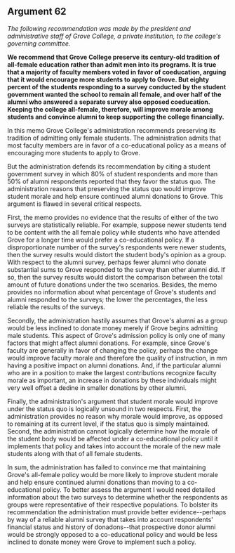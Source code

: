 
Argument 62
---------------------------

*The following recommendation was made by the president and administrative staff of Grove
College, a private institution, to the college's governing committee.*

**We recommend that Grove College preserve its century-old tradition of all-female education
rather than admit men into its programs. It is true that a majority of faculty members voted in
favor of coeducation, arguing that it would encourage more students to apply to Grove. But
eighty percent of the students responding to a survey conducted by the student government
wanted the school to remain all female, and over half of the alumni who answered a separate
survey also opposed coeducation. Keeping the college all-female, therefore, will improve
morale among students and convince alumni to keep supporting the college financially.**


In this memo Grove College's administration recommends preserving its tradition of
admitting only female students. The administration admits that most faculty members are in
favor of a co-educational policy as a means of encouraging more students to apply to Grove.

But the administration defends its recommendation by citing a student government survey in
which 80% of student respondents and more than 50% of alumni respondents reported that
they favor the status quo. The administration reasons that preserving the status quo would
improve student morale and help ensure continued alumni donations to Grove. This argument
is flawed in several critical respects.

First, the memo provides no evidence that the results of either of the two surveys are
statistically reliable. For example, suppose newer students tend to be content with the all
female policy while students who have attended Grove for a longer time would prefer a
co-educational policy. If a disproportionate number of the survey's respondents were newer
students, then the survey results would distort the student body's opinion as a group. With
respect to the alumni survey, perhaps fewer alumni who donate substantial sums to Grove
responded to the survey than other alumni did. If so, then the survey results would distort the
comparison between the total amount of future donations under the two scenarios. Besides,
the memo provides no information about what percentage of Grove's students and alumni
responded to the surveys; the lower the percentages, the less reliable the results of the
surveys.

Secondly, the administration hastily assumes that Grove's alumni as a group would be less
inclined to donate money merely if Grove begins admitting male students. This aspect of
Grove's admission policy is only one of many factors that might affect alumni donations. For
example, since Grove's faculty are generally in favor of changing the policy, perhaps the
change would improve faculty morale and therefore the quality of instruction, in mm having a
positive impact on alumni donations. And, if the particular alumni who are in a position to make
the largest contributions recognize faculty morale as important, an increase in donations by
these individuals might very well offset a dedine in smaller donations by other alumni.

Finally, the administration's argument that student morale would improve under the status
quo is logically unsound in two respects. First, the administration provides no reason why
morale would improve, as opposed to remaining at its current level, if the status quo is simply
maintained. Second, the administration cannot logically determine how the morale of the
student body would be affected under a co-educational policy until it implements that policy
and takes into account the morale of the new male students along with that of all female
students.

In sum, the administration has failed to convince me that maintaining Grove's all-female
policy would be more likely to improve student morale and help ensure continued alumni
donations than moving to a co-educational policy. To better assess the argument I would need
detailed information about the two surveys to determine whether the respondents as groups
were representative of their respective populations. To bolster its recommendation the
administration must provide better evidence--perhaps by way of a reliable alumni survey that
takes into account respondents' financial status and history of donadons--that prospective
donor alumni would be strongly opposed to a co-educational policy and would be less inclined
to donate money were Grove to implement such a policy.

